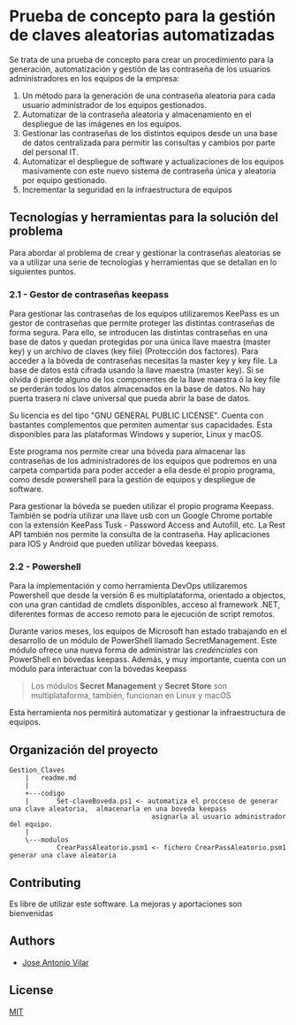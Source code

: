 # Prueba de concepto para la gestión de claves aleatorias automatizadas

Se trata de una prueba de concepto para crear un procedimiento para la generación, automatización y gestión de las contraseña de los usuarios administradores en los equipos de la empresa:
1. Un método para la generación de una contraseña aleatoria  para cada usuario administrador de los equipos gestionados.
2. Automatizar de la contraseña aleatoria y almacenamiento en el despliegue de las imágenes en los equipos.
3. Gestionar las contraseñas de los distintos equipos desde un una base de datos centralizada para permitir las consultas y cambios por parte del personal IT.
4. Automatizar el despliegue de software y actualizaciones de los equipos masivamente con este nuevo sistema de contraseña única y aleatoria por equipo gestionado.
5. Incrementar la seguridad en la infraestructura de equipos

## Tecnologías y herramientas para la solución del problema

Para abordar al problema de crear y gestionar la contraseñas aleatorias se va a utilizar una serie de tecnologías y herramientas que se detallan en lo siguientes puntos.

### 2.1 - Gestor de contraseñas keepass

Para gestionar las contraseñas de los equipos utilizaremos KeePass  es un gestor de contraseñas que permite proteger las distintas contraseñas de forma segura. Para ello, se introducen las distintas contraseñas en una base de datos y quedan protegidas por una única llave maestra (master key) y un archivo de claves (key file) (Protección dos factores). Para acceder a la bóveda de contraseñas necesitas la master key y key file. La base de datos está cifrada usando la llave maestra (master key). Si se olvida ó pierde alguno de los componentes de la llave maestra ó la key file se perderán todos los datos almacenados en la base de datos. No hay puerta trasera ni clave universal que pueda abrir la base de datos. 

Su licencia es del tipo "GNU GENERAL PUBLIC LICENSE". Cuenta con bastantes complementos que permiten aumentar sus capacidades. Esta disponibles para las plataformas Windows y superior, Linux y macOS.

Este programa nos permite crear una bóveda para almacenar las  contraseñas de los administradores de los equipos que podremos en una carpeta compartida para poder acceder a ella desde el propio programa, como desde powershell  para la gestión de equipos y despliegue de software.

Para gestionar la bóveda se pueden  utilizar el propio programa Keepass.  También se podría utilizar una llave usb con un Google Chrome portable con la extensión KeePass Tusk - Password Access and Autofill, etc.  La Rest API también nos permite la consulta de la contraseña.  Hay aplicaciones para IOS y Android que pueden utilizar bóvedas keepass.

### 2.2 - Powershell

Para la implementación y  como herramienta DevOps utilizaremos Powershell que desde la versión 6 es multiplataforma, orientado a objectos, con una gran cantidad de cmdlets disponibles, acceso al framework .NET, diferentes formas de acceso remoto para le ejecución de script remotos.

Durante varios meses, los equipos de Microsoft han estado trabajando en el desarrollo de un módulo de PowerShell llamado SecretManagement. Este módulo ofrece una nueva forma de administrar las *credenciales* con PowerShell en bóvedas keepass.  Además, y muy importante,  cuenta con un módulo para interactuar con la bóvedas keepass

> Los módulos **Secret Management** y **Secret Store** son multiplataforma, también, funcionan en Linux y macOS 

Esta herramienta nos permitirá automatizar y gestionar la infraestructura de equipos.

## Organización del proyecto

```
Gestion_Claves
    |   readme.md
    |   
    +---codigo
    |       Set-claveBoveda.ps1 <- automatiza el procceso de generar una clave aleatoria,  almacenarla en una boveda keepass 
                                    asignarla al usuario administrador del equipo.
    |       
    \---modulos
            CrearPassAleatorio.psm1 <- fichero CrearPassAleatorio.psm1  generar una clave aleatoria
```

## Contributing

Es libre de utilizar este software. La mejoras y aportaciones son bienvenidas


## Authors

- [Jose Antonio Vilar](joseantonio.vilar@upm.es)


## License

[MIT](https://choosealicense.com/licenses/mit/)
